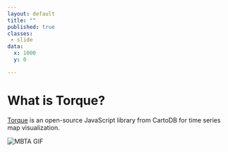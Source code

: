 ```yaml
---
layout: default
title: ""
published: true
classes:
 - slide
data:
  x: 1000
  y: 0

---
```


# What is Torque? #

[Torque](https://github.com/CartoDB/torque) is an open-source JavaScript library from CartoDB for
time series map visualization.

![MBTA GIF](img/mbta.gif "MBTA time lapse")
